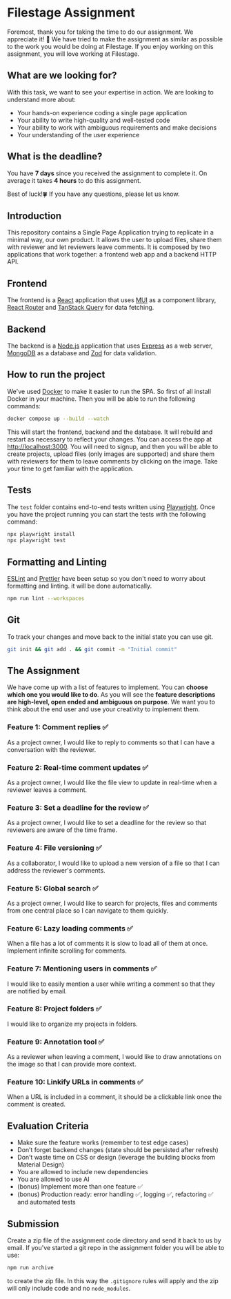 # Filestage Assignment
Foremost, thank you for taking the time to do our assignment. We appreciate it! 🤗
We have tried to make the assignment as similar as possible to the work you
would be doing at Filestage. If you enjoy working on this assignment, you will
love working at Filestage.

## What are we looking for?
With this task, we want to see your expertise in action. We are looking to
understand more about:

 - Your hands-on experience coding a single page application
 - Your ability to write high-quality and well-tested code
 - Your ability to work with ambiguous requirements and make decisions
 - Your understanding of the user experience

## What is the deadline?
You have **7 days** since you received the assignment to complete it. On average
it takes **4 hours** to do this assignment.

Best of luck!🍀 If you have any questions, please let us know.

## Introduction
This repository contains a Single Page Application trying to replicate in a
minimal way, our own product. It allows the user to upload files, share them
with reviewer and let reviewers leave comments.
It is composed by two applications that work together: a frontend web app and
a backend HTTP API.

## Frontend
The frontend is a [React](https://react.dev/) application that uses
[MUI](https://mui.com/) as a component library,
[React Router](https://reactrouter.com/) and
[TanStack Query](https://react-query.tanstack.com/) for data fetching.

## Backend
The backend is a [Node.js](https://nodejs.org/) application that uses
[Express](https://expressjs.com/) as a web server,
[MongoDB](https://www.mongodb.com/) as a database and
[Zod](https://zod.dev/) for data validation.

## How to run the project
We've used [Docker](https://www.docker.com/) to make it easier to run the SPA.
So first of all install Docker in your machine. Then you will be able to run
the following commands:
```bash
docker compose up --build --watch
```
This will start the frontend, backend and the database. It will rebuild and
restart as necessary to reflect your changes.
You can access the app at [http://localhost:3000](http://localhost:3000). You
 will need to signup, and then you will be able to create projects, upload
files (only images are supported) and share them with reviewers for them to
leave comments by clicking on the image. Take your time to get familiar with
the application.

## Tests
The `test` folder contains end-to-end tests written using
[Playwright](https://playwright.dev/). Once you have the project running you
can start the tests with the following command:
```bash
npx playwright install
npx playwright test
```

## Formatting and Linting
[ESLint](https://eslint.org/) and [Prettier](https://prettier.io/) have been
setup so you don't need to worry about formatting and linting. it will be
done automatically.
```bash
npm run lint --workspaces
```

## Git
To track your changes and move back to the initial state you can use git.
```bash
git init && git add . && git commit -m "Initial commit"
```

## The Assignment
We have come up with a list of features to implement. You can **choose which
one you would like to do**. As you will see the **feature descriptions are
high-level, open ended and ambiguous on purpose**. We want you to think about
the end user and use your creativity to implement them.

### Feature 1: Comment replies ✅
As a project owner, I would like to reply to comments so that I can have
a conversation with the reviewer.

### Feature 2: Real-time comment updates ✅
As a project owner, I would like the file view to update in real-time
when a reviewer leaves a comment.

### Feature 3: Set a deadline for the review ✅
As a project owner, I would like to set a deadline for the review so that
reviewers are aware of the time frame.

### Feature 4: File versioning ✅
As a collaborator, I would like to upload a new version of a file so that I can
address the reviewer's comments.

### Feature 5: Global search ✅
As a project owner, I would like to search for projects, files and comments
from one central place so I can navigate to them quickly.

### Feature 6: Lazy loading comments ✅
When a file has a lot of comments it is slow to load all of them at once.
Implement infinite scrolling for comments.

### Feature 7: Mentioning users in comments ✅
I would like to easily mention a user while writing a comment so that they
are notified by email.

### Feature 8: Project folders ✅
I would like to organize my projects in folders.

### Feature 9: Annotation tool ✅
As a reviewer when leaving a comment, I would like to draw annotations on the
image so that I can provide more context.

### Feature 10: Linkify URLs in comments ✅
When a URL is included in a comment, it should be a clickable link once the
comment is created.

## Evaluation Criteria
 - Make sure the feature works (remember to test edge cases)
 - Don’t forget backend changes (state should be persisted after refresh)
 - Don’t waste time on CSS or design (leverage the building blocks from Material Design)
 - You are allowed to include new dependencies
 - You are allowed to use AI
 - (bonus) Implement more than one feature ✅
 - (bonus) Production ready: error handling ✅, logging ✅, refactoring ✅ and automated tests

## Submission
Create a zip file of the assignment code directory and send it back to us by
email.
If you've started a git repo in the assignment folder you will be able to use:
```bash
npm run archive
```
to create the zip file. In this way the `.gitignore` rules will apply and the
zip will only include code and no `node_modules`.
